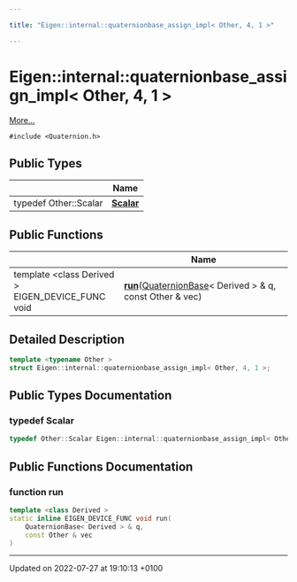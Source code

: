 ```yaml
---

title: "Eigen::internal::quaternionbase_assign_impl< Other, 4, 1 >"

---
```


# Eigen::internal::quaternionbase_assign_impl< Other, 4, 1 >



 [More...](#detailed-description)


`#include <Quaternion.h>`

## Public Types

|                | Name           |
| -------------- | -------------- |
| typedef Other::Scalar | **[Scalar](http://example.org/classes/structeigen_1_1internal_1_1quaternionbase__assign__impl_3_01other_00_014_00_011_01_4/#typedef-scalar)**  |

## Public Functions

|                | Name           |
| -------------- | -------------- |
| template <class Derived \> <br>EIGEN_DEVICE_FUNC void | **[run](http://example.org/classes/structeigen_1_1internal_1_1quaternionbase__assign__impl_3_01other_00_014_00_011_01_4/#function-run)**(<a href="http://example.org/classes/classeigen_1_1quaternionbase/">QuaternionBase</a>< Derived > & q, const Other & vec) |

## Detailed Description

```cpp
template <typename Other >
struct Eigen::internal::quaternionbase_assign_impl< Other, 4, 1 >;
```

## Public Types Documentation

### typedef Scalar

```cpp
typedef Other::Scalar Eigen::internal::quaternionbase_assign_impl< Other, 4, 1 >::Scalar;
```


## Public Functions Documentation

### function run

```cpp
template <class Derived >
static inline EIGEN_DEVICE_FUNC void run(
    QuaternionBase< Derived > & q,
    const Other & vec
)
```


-------------------------------

Updated on 2022-07-27 at 19:10:13 +0100